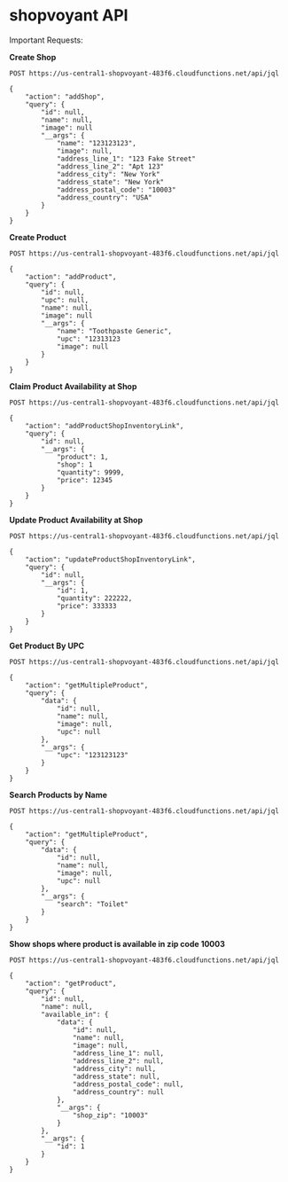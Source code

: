 # shopvoyant API

Important Requests:

**Create Shop**

`POST https://us-central1-shopvoyant-483f6.cloudfunctions.net/api/jql`

```
{
	"action": "addShop",
	"query": {
		"id": null,
		"name": null,
		"image": null
		"__args": {
			"name": "123123123",
			"image": null,
			"address_line_1": "123 Fake Street"
			"address_line_2": "Apt 123"
			"address_city": "New York"
			"address_state": "New York"
			"address_postal_code": "10003"
			"address_country": "USA"
		}
	}
}
```

**Create Product**

`POST https://us-central1-shopvoyant-483f6.cloudfunctions.net/api/jql`

```
{
	"action": "addProduct",
	"query": {
		"id": null,
		"upc": null,
		"name": null,
		"image": null
		"__args": {
			"name": "Toothpaste Generic",
			"upc": "12313123
			"image": null
		}
	}
}
```

**Claim Product Availability at Shop**

`POST https://us-central1-shopvoyant-483f6.cloudfunctions.net/api/jql`

```
{
	"action": "addProductShopInventoryLink",
	"query": {
		"id": null,
		"__args": {
			"product": 1,
			"shop": 1
			"quantity": 9999,
			"price": 12345
		}
	}
}
```

**Update Product Availability at Shop**

`POST https://us-central1-shopvoyant-483f6.cloudfunctions.net/api/jql`

```
{
	"action": "updateProductShopInventoryLink",
	"query": {
		"id": null,
		"__args": {
			"id": 1,
			"quantity": 222222,
			"price": 333333
		}
	}
}
```

**Get Product By UPC**

`POST https://us-central1-shopvoyant-483f6.cloudfunctions.net/api/jql`

```
{
	"action": "getMultipleProduct",
	"query": {
		"data": {
			"id": null,
			"name": null,
			"image": null,
			"upc": null
		},
		"__args": {
			"upc": "123123123"
		}
	}
}
```

**Search Products by Name**

`POST https://us-central1-shopvoyant-483f6.cloudfunctions.net/api/jql`

```
{
	"action": "getMultipleProduct",
	"query": {
		"data": {
			"id": null,
			"name": null,
			"image": null,
			"upc": null
		},
		"__args": {
			"search": "Toilet"
		}
	}
}
```

**Show shops where product is available in zip code 10003**

`POST https://us-central1-shopvoyant-483f6.cloudfunctions.net/api/jql`

```
{
	"action": "getProduct",
	"query": {
		"id": null,
		"name": null,
		"available_in": {
			"data": {
				"id": null,
				"name": null,
				"image": null,
				"address_line_1": null,
				"address_line_2": null,
				"address_city": null,
				"address_state": null,
				"address_postal_code": null,
				"address_country": null
			},
			"__args": {
				"shop_zip": "10003"
			}
		},
		"__args": {
			"id": 1
		}
	}
}
```
